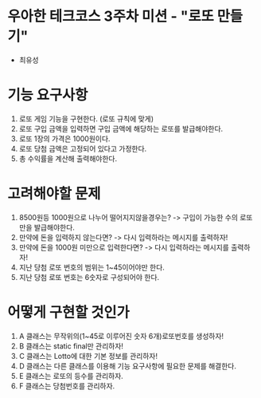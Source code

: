 # 우아한 테크코스 3주차 미션 - "로또 만들기"
 - 최유성
 
# 기능 요구사항
 1. 로또 게임 기능을 구현한다. (로또 규칙에 맞게)
 2. 로또 구입 금액을 입력하면 구입 금액에 해당하는 로또를 발급해야한다.
 3. 로또 1장의 가격은 1000원이다.
 4. 로또 당첨 금액은 고정되어 있다고 가정한다.
 5. 총 수익률을 계산해 출력해야한다.
 
# 고려해야할 문제
 1. 8500원등 1000원으로 나누어 떨어지지않을경우는? ->  구입이 가능한 수의 로또만을 발급해야한다.
 2. 만약에 돈을 입력하지 않는다면? -> 다시 입력하라는 메시지를 출력하자!
 3. 만약에 돈을 1000원 미만으로 입력한다면? -> 다시 입력하라는 메시지를 출력하자!
 4. 지난 당첨 로또 번호의 범위는 1~45이어야만 한다.
 5. 지난 당첨 로또 번호는 6숫자로 구성되어야 한다.
 
# 어떻게 구현할 것인가
 1. A 클래스는 무작위의(1~45로 이루어진 숫자 6개)로또번호를 생성하자!
 2. B 클래스는 static final만 관리하자!
 3. C 클래스는 Lotto에 대한 기본 정보를 관리하자!
 4. D 클래스는 다른 클래스를 이용해 기능 요구사항에 필요한 문제를 해결한다.
 5. E 클래스는 로또의 등수를 관리하자.
 6. F 클래스는 당첨번호를 관리하자.
 
